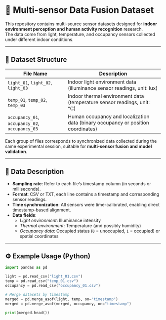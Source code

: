 # 🧩 Multi-sensor Data Fusion Dataset

This repository contains multi-source sensor datasets designed for **indoor environment perception and human activity recognition** research.  
The data come from light, temperature, and occupancy sensors collected under different indoor conditions.

---

## 📁 Dataset Structure

| File Name | Description |
|------------|--------------|
| `light_01`, `light_02`, `light_03` | Indoor light environment data (illuminance sensor readings, unit: lux) |
| `temp_01`, `temp_02`, `temp_03` | Indoor thermal environment data (temperature sensor readings, unit: °C) |
| `occupancy_01`, `occupancy_02`, `occupancy_03` | Human occupancy and localization data (binary occupancy or position coordinates) |

Each group of files corresponds to synchronized data collected during the same experimental session, suitable for **multi-sensor fusion and model validation**.

---

## 🧠 Data Description

- **Sampling rate**: Refer to each file’s timestamp column (in seconds or milliseconds).  
- **Format**: CSV or TXT, each line contains a timestamp and corresponding sensor readings.  
- **Time synchronization**: All sensors were time-calibrated, enabling direct timestamp-based alignment.  
- **Data fields**:
  - *Light environment*: Illuminance intensity  
  - *Thermal environment*: Temperature (and possibly humidity)  
  - *Occupancy data*: Occupied status (`0` = unoccupied, `1` = occupied) or spatial coordinates  

---

## ⚙️ Example Usage (Python)

```python
import pandas as pd

light = pd.read_csv("light_01.csv")
temp = pd.read_csv("temp_01.csv")
occupancy = pd.read_csv("occupancy_01.csv")

# Merge datasets by timestamp
merged = pd.merge_asof(light, temp, on="timestamp")
merged = pd.merge_asof(merged, occupancy, on="timestamp")

print(merged.head())
